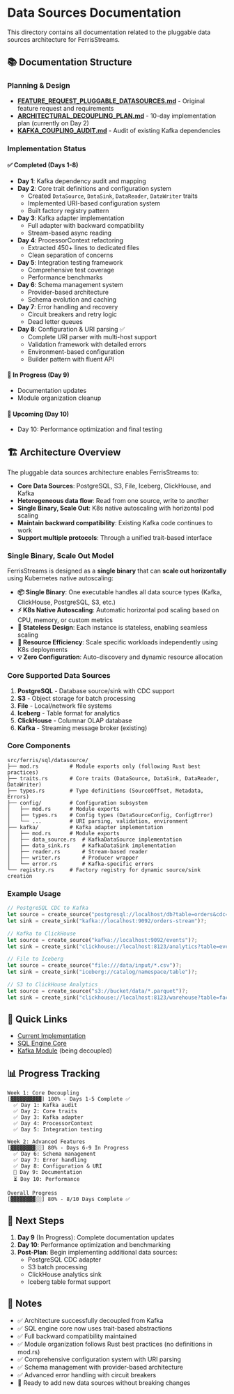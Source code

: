 # Data Sources Documentation

This directory contains all documentation related to the pluggable data sources architecture for FerrisStreams.

## 📚 Documentation Structure

### Planning & Design
- **[FEATURE_REQUEST_PLUGGABLE_DATASOURCES.md](./FEATURE_REQUEST_PLUGGABLE_DATASOURCES.md)** - Original feature request and requirements
- **[ARCHITECTURAL_DECOUPLING_PLAN.md](./ARCHITECTURAL_DECOUPLING_PLAN.md)** - 10-day implementation plan (currently on Day 2)
- **[KAFKA_COUPLING_AUDIT.md](./KAFKA_COUPLING_AUDIT.md)** - Audit of existing Kafka dependencies

### Implementation Status

#### ✅ Completed (Days 1-8)
- **Day 1**: Kafka dependency audit and mapping
- **Day 2**: Core trait definitions and configuration system
  - Created `DataSource`, `DataSink`, `DataReader`, `DataWriter` traits
  - Implemented URI-based configuration system
  - Built factory registry pattern
- **Day 3**: Kafka adapter implementation
  - Full adapter with backward compatibility
  - Stream-based async reading
- **Day 4**: ProcessorContext refactoring
  - Extracted 450+ lines to dedicated files
  - Clean separation of concerns
- **Day 5**: Integration testing framework
  - Comprehensive test coverage
  - Performance benchmarks
- **Day 6**: Schema management system
  - Provider-based architecture
  - Schema evolution and caching
- **Day 7**: Error handling and recovery
  - Circuit breakers and retry logic
  - Dead letter queues
- **Day 8**: Configuration & URI parsing ✅
  - Complete URI parser with multi-host support
  - Validation framework with detailed errors
  - Environment-based configuration
  - Builder pattern with fluent API

#### 🚧 In Progress (Day 9)
- Documentation updates
- Module organization cleanup

#### 📅 Upcoming (Day 10)
- Day 10: Performance optimization and final testing

## 🏗️ Architecture Overview

The pluggable data sources architecture enables FerrisStreams to:
- **Core Data Sources**: PostgreSQL, S3, File, Iceberg, ClickHouse, and Kafka
- **Heterogeneous data flow**: Read from one source, write to another
- **Single Binary, Scale Out**: K8s native autoscaling with horizontal pod scaling
- **Maintain backward compatibility**: Existing Kafka code continues to work
- **Support multiple protocols**: Through a unified trait-based interface

### Single Binary, Scale Out Model

FerrisStreams is designed as a **single binary** that can **scale out horizontally** using Kubernetes native autoscaling:

- **📦 Single Binary**: One executable handles all data source types (Kafka, ClickHouse, PostgreSQL, S3, etc.)
- **⚡ K8s Native Autoscaling**: Automatic horizontal pod scaling based on CPU, memory, or custom metrics
- **🔄 Stateless Design**: Each instance is stateless, enabling seamless scaling
- **🎯 Resource Efficiency**: Scale specific workloads independently using K8s deployments
- **💡 Zero Configuration**: Auto-discovery and dynamic resource allocation

### Core Supported Data Sources

1. **PostgreSQL** - Database source/sink with CDC support
2. **S3** - Object storage for batch processing
3. **File** - Local/network file systems
4. **Iceberg** - Table format for analytics
5. **ClickHouse** - Columnar OLAP database
6. **Kafka** - Streaming message broker (existing)

### Core Components

```
src/ferris/sql/datasource/
├── mod.rs          # Module exports only (following Rust best practices)
├── traits.rs       # Core traits (DataSource, DataSink, DataReader, DataWriter)
├── types.rs        # Type definitions (SourceOffset, Metadata, Errors)
├── config/         # Configuration subsystem
│   ├── mod.rs      # Module exports
│   ├── types.rs    # Config types (DataSourceConfig, ConfigError)
│   └── ...         # URI parsing, validation, environment
├── kafka/          # Kafka adapter implementation
│   ├── mod.rs      # Module exports
│   ├── data_source.rs  # KafkaDataSource implementation
│   ├── data_sink.rs    # KafkaDataSink implementation
│   ├── reader.rs       # Stream-based reader
│   ├── writer.rs       # Producer wrapper
│   └── error.rs        # Kafka-specific errors
└── registry.rs     # Factory registry for dynamic source/sink creation
```

### Example Usage

```rust
// PostgreSQL CDC to Kafka
let source = create_source("postgresql://localhost/db?table=orders&cdc=true")?;
let sink = create_sink("kafka://localhost:9092/orders-stream")?;

// Kafka to ClickHouse 
let source = create_source("kafka://localhost:9092/events")?;
let sink = create_sink("clickhouse://localhost:8123/analytics?table=events")?;

// File to Iceberg
let source = create_source("file:///data/input/*.csv")?;
let sink = create_sink("iceberg://catalog/namespace/table")?;

// S3 to ClickHouse Analytics
let source = create_source("s3://bucket/data/*.parquet")?;
let sink = create_sink("clickhouse://localhost:8123/warehouse?table=facts")?;
```

## 🔗 Quick Links

- [Current Implementation](../../src/ferris/sql/datasource/)
- [SQL Engine Core](../../src/ferris/sql/)
- [Kafka Module](../../src/ferris/kafka/) (being decoupled)

## 📊 Progress Tracking

```
Week 1: Core Decoupling
[▓▓▓▓▓▓▓▓▓▓] 100% - Days 1-5 Complete ✅
  ✅ Day 1: Kafka audit
  ✅ Day 2: Core traits
  ✅ Day 3: Kafka adapter
  ✅ Day 4: ProcessorContext
  ✅ Day 5: Integration testing

Week 2: Advanced Features  
[▓▓▓▓▓▓▓▓░░] 80% - Days 6-9 In Progress
  ✅ Day 6: Schema management
  ✅ Day 7: Error handling
  ✅ Day 8: Configuration & URI
  🚧 Day 9: Documentation
  ⏳ Day 10: Performance

Overall Progress
[▓▓▓▓▓▓▓▓░░] 80% - 8/10 Days Complete ✅
```

## 🎯 Next Steps

1. **Day 9** (In Progress): Complete documentation updates
2. **Day 10**: Performance optimization and benchmarking
3. **Post-Plan**: Begin implementing additional data sources:
   - PostgreSQL CDC adapter
   - S3 batch processing
   - ClickHouse analytics sink
   - Iceberg table format support

## 📝 Notes

- ✅ Architecture successfully decoupled from Kafka
- ✅ SQL engine core now uses trait-based abstractions
- ✅ Full backward compatibility maintained
- ✅ Module organization follows Rust best practices (no definitions in mod.rs)
- ✅ Comprehensive configuration system with URI parsing
- ✅ Schema management with provider-based architecture
- ✅ Advanced error handling with circuit breakers
- 🎯 Ready to add new data sources without breaking changes